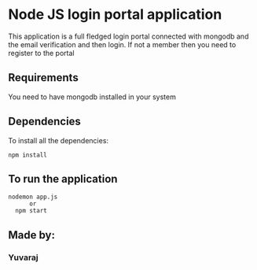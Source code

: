 # Node JS login portal application
This application is a full fledged login portal connected with mongodb and the email verification and then login. If not a member then you need to register to the portal

## Requirements
You need to have mongodb installed in your system

## Dependencies
To install all the dependencies:
```
npm install
```

## To run the application
```
nodemon app.js
      or
  npm start
```

## Made by:
### Yuvaraj
